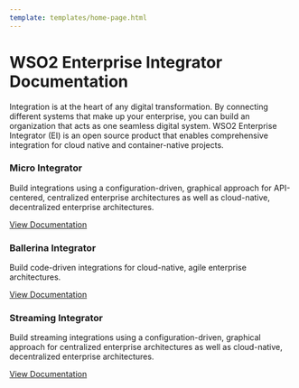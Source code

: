 ```yaml
---
template: templates/home-page.html
---
```


# WSO2 Enterprise Integrator Documentation

Integration is at the heart of any digital transformation. By connecting different systems that make up your enterprise, you can build an organization that acts as one seamless digital system. WSO2 Enterprise Integrator (EI) is an open source product that enables comprehensive integration for cloud native and container-native projects. 

<!--
 Adding temporary urls for navigation
-->

<div class="integratorDescription">
    <h3>Micro Integrator</h3>
    <p>Build integrations using a configuration-driven, graphical approach for API-centered, centralized enterprise architectures as well as cloud-native, decentralized enterprise architectures.</p>
    <a href="micro-integrator/overview/introduction">View Documentation</a>
</div>

<div class="integratorDescription">
    <h3>Ballerina Integrator</h3>
    <p>Build code-driven integrations for cloud-native, agile enterprise architectures.</p>
    <a href="ballerina-integrator/getting-started/introduction">View Documentation</a>
</div>
<div class="integratorDescription">
    <h3>Streaming Integrator</h3>
    <p>Build streaming integrations using a configuration-driven, graphical approach for centralized enterprise architectures as well as cloud-native, decentralized enterprise architectures.</p>
    <a href="streaming-integrator/overview/overview">View Documentation</a>
</div>

